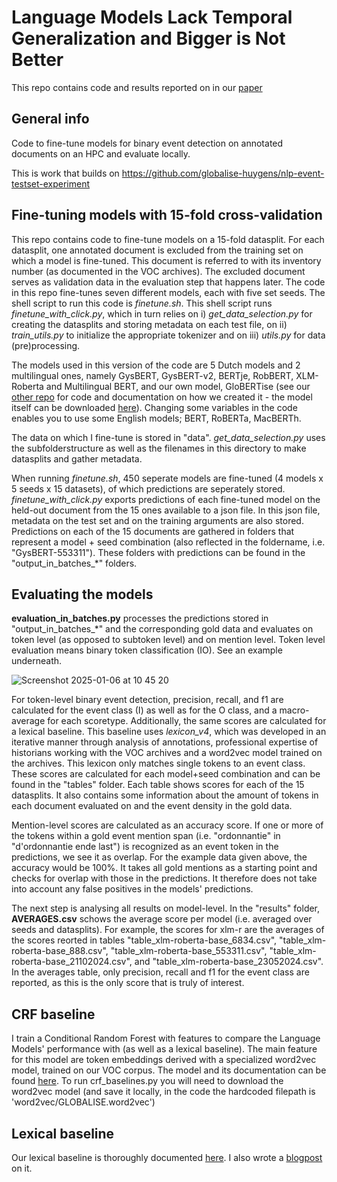 # Language Models Lack Temporal Generalization and Bigger is Not Better

This repo contains code and results reported on in our [paper](https://aclanthology.org/2025.findings-acl.1060.pdf)

## General info

Code to fine-tune models for binary event detection on annotated documents on an HPC and evaluate locally.

This is work that builds on https://github.com/globalise-huygens/nlp-event-testset-experiment

## Fine-tuning models with 15-fold cross-validation

This repo contains code to fine-tune models on a 15-fold datasplit. For each datasplit, one annotated document is excluded from the training set on which a model is fine-tuned. This document is referred to with its inventory number (as documented in the VOC archives). The excluded document serves as validation data in the evaluation step that happens later. The code in this repo fine-tunes seven different models, each with five set seeds. The shell script to run this code is _finetune.sh_. This shell script runs _finetune_with_click.py_, which in turn relies on i) _get_data_selection.py_ for creating the datasplits and storing metadata on each test file, on ii) _train_utils.py_ to initialize the appropriate tokenizer and on iii) _utils.py_ for data (pre)processing. 

The models used in this version of the code are 5 Dutch models and 2 multilingual ones, namely GysBERT, GysBERT-v2, BERTje, RobBERT, XLM-Roberta and Multilingual BERT, and our own model, GloBERTise (see our [other repo](https://github.com/globalise-huygens/GloBERTise) for code and documentation on how we created it - the model itself can be downloaded [here](https://huggingface.co/globalise/GloBERTise)). Changing some variables in the code enables you to use some English models; BERT, RoBERTa, MacBERTh.

The data on which I fine-tune is stored in "data". _get_data_selection.py_ uses the subfolderstructure as well as the filenames in this directory to make datasplits and gather metadata.

When running _finetune.sh_, 450 seperate models are fine-tuned (4 models x 5 seeds x 15 datasets), of which predictions are seperately stored. _finetune_with_click.py_ exports predictions of each fine-tuned model on the held-out document from the 15 ones available to a json file. In this json file, metadata on the test set and on the training arguments are also stored. Predictions on each of the 15 documents are gathered in folders that represent a model + seed combination (also reflected in the foldername, i.e. "GysBERT-553311"). These folders with predictions can be found in the "output_in_batches_*" folders.

## Evaluating the models
__evaluation_in_batches.py__ processes the predictions stored in "output_in_batches_*" and the corresponding gold data and evaluates on token level (as opposed to subtoken level) and on mention level. Token level evaluation means binary token classification (IO). See an example underneath.

![Screenshot 2025-01-06 at 10 45 20](https://github.com/user-attachments/assets/de2c8841-82c7-4fcb-b856-fad5fb2caedf)

For token-level binary event detection, precision, recall, and f1 are calculated for the event class (I) as well as for the O class, and a macro-average for each scoretype. Additionally, the same scores are calculated for a lexical baseline. This baseline uses _lexicon_v4_, which was developed in an iterative manner through analysis of annotations, professional expertise of historians working with the VOC archives and a word2vec model trained on the archives. This lexicon only matches single tokens to an event class. These scores are calculated for each model+seed combination and can be found in the "tables" folder. Each table shows scores for each of the 15 datasplits. It also contains some information about the amount of tokens in each document evaluated on and the event density in the gold data. 

Mention-level scores are calculated as an accuracy score. If one or more of the tokens within a gold event mention span (i.e. "ordonnantie" in "d'ordonnantie ende last") is recognized as an event token in the predictions, we see it as overlap. For the example data given above, the accuracy would be 100%. It takes all gold mentions as a starting point and checks for overlap with those in the predictions. It therefore does not take into account any false positives in the models' predictions. 

The next step is analysing all results on model-level. In the "results" folder, __AVERAGES.csv__ schows the average score per model (i.e. averaged over seeds and datasplits). For example, the scores for xlm-r are the averages of the scores reorted in tables "table_xlm-roberta-base_6834.csv", "table_xlm-roberta-base_888.csv", "table_xlm-roberta-base_553311.csv", "table_xlm-roberta-base_21102024.csv", and "table_xlm-roberta-base_23052024.csv". In the averages table, only precision, recall and f1 for the event class are reported, as this is the only score that is truly of interest. 

## CRF baseline
I train a Conditional Random Forest with features to compare the Language Models' performance with (as well as a lexical baseline). The main feature for this model are token embeddings derived with a specialized word2vec model, trained on our VOC corpus. The model and its documentation can be found [here](https://zenodo.org/records/15038313). To run crf_baselines.py you will need to download the word2vec model (and save it locally, in the code the hardcoded filepath is 'word2vec/GLOBALISE.word2vec')

## Lexical baseline
Our lexical baseline is thoroughly documented [here](https://github.com/globalise-huygens/nlp-event-lexical-approach). I also wrote a [blogpost](https://globalise.huygens.knaw.nl/yes-okay-but-what-were-they-doing/) on it.

